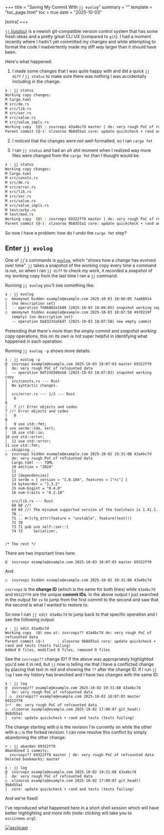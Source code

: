 +++
title = "Saving My Commit With `jj evolog`"
summary = ""
template = "toc_page.html"
toc = true
date = "2025-10-03"

[extra]
+++

[`jj` (jujutsu)](https://github.com/jj-vcs/jj) is a newish git-compatible version control system that has some fresh ideas and a pretty great CLI UX (compared to `git`). I had a moment recently where I hadn't yet committed my changes and while attempting to format the code I inadvertently made my diff _way_ larger than it should have been.

Here's what happened:

1. I made some changes that I was quite happy with and did a quick `jj diff` / `jj status` to make sure there was nothing I was accidentally including in the change.

```sh
❯ : jj status
Working copy changes:
M Cargo.toml
M src/de.rs
M src/lib.rs
M src/ser.rs
M src/value.rs
M src/value_impls.rs
Working copy  (@) : zxsrvopz 43a4bc7d master | de: very rough PoC of refcounted data
Parent commit (@-): xlzooroo 9b8d55a1 core: update quickcheck + rand and tests (tests failing)
```


2. I noticed that the changes were not well-formatted, so I ran `cargo fmt`


3. I ran `jj status` and had an _oh shit_ moment when I realized way more files were changed from the `cargo fmt` than I thought would be.

```sh
❯ : jj status
Working copy changes:
M Cargo.toml
M src/consts.rs
M src/de.rs
M src/error.rs
M src/lib.rs
M src/ser.rs
M src/value.rs
M src/value_impls.rs
M test/arby.rs
M test/mod.rs
Working copy  (@) : zxsrvopz 69322ff0 master | de: very rough PoC of refcounted data
Parent commit (@-): xlzooroo 9b8d55a1 core: update quickcheck + rand and tests (tests failing)
```

So now I have a problem: how do I undo the `cargo fmt` step?

## Enter `jj evolog`

One of `jj`'s commands is [`evolog`](https://jj-vcs.github.io/jj/latest/cli-reference/#jj-evolog), which "shows how a change has evolved over time". `jj` takes a snapshot of the working copy every time a command is run, so when I ran `jj diff` to check my work, it recorded a snapshot of my working copy from the last time I ran a `jj` command.

Running `jj evolog` you'll see something like:

```sh
❯ : jj evolog
○  mmxmynwt hidden example@example.com 2025-10-03 18:08:05 7aa68914
│  (no description set)
│  -- operation f606802e1b09 (2025-10-03 18:08:05) snapshot working copy
○  mmxmynwt hidden example@example.com 2025-10-03 18:07:58 4970219f
   (empty) (no description set)
   -- operation bb8323da564f (2025-10-03 18:07:58) new empty commit
```

Pretending that there's more than the _empty commit_ and _snapshot working copy_ operations, this on its own is not super helpful in identifying what happened in each operation.

Running `jj evolog -p` shows more details:

```
❯ : jj evolog -p
@  zxsrvopz example@example.com 2025-10-03 18:07:03 master 69322ff0
│  de: very rough PoC of refcounted data
│  -- operation 0df245508eb8 (2025-10-03 18:07:03) snapshot working copy
│  src/consts.rs --- Rust
│  No syntactic changes.
│
│  src/error.rs --- 1/3 --- Rust
│   6                                                                     6
│   7 //! Error objects and codes                                         7 //! Error objects and codes
│   8                                                                     8
│   9 use std::fmt;                                                       9 use serde::{de, ser};
│  10 use std::io;                                                       10 use std::error;
│  11 use std::error;                                                    11 use std::fmt;
...skipping...
○  zxsrvopz hidden example@example.com 2025-10-02 19:31:08 43a4bc7d
   de: very rough PoC of refcounted data
   Cargo.toml --- TOML
   10 edition = "2024"
   11
   12 [dependencies]
   13 serde = { version = "1.0.104", features = ["rc"] }
   14 byteorder = "1.3.2"
   15 num-bigint = "0.4.0"
   16 num-traits = "0.2.10"

   src/lib.rs --- Rust
   68 68 //!
   69 69 //! The minimum supported version of the toolchain is 1.41.1.
   70 ..
   71 .. #![cfg_attr(feature = "unstable", feature(test))]
   72 70
   73 71 pub use self::ser::{
   74 72     Serializer,


/* The rest */
```

There are two important lines here:

```
@  zxsrvopz example@example.com 2025-10-03 18:07:03 master 69322ff0
```

And

```
○  zxsrvopz hidden example@example.com 2025-10-02 19:31:08 43a4bc7d
```

`zxsrvopz` is the **change ID** (which is the same for both lines) while `43a4bc7d` and `69322ff0` are the unique **commit IDs**. In the above output I just searched in the output for `zx` to jump from the first commit to the second and saw that the second is what I wanted to restore to.

So now I can `jj edit 43a4bc7d` to jump back to that specific operation and I see the following output:

```
❯ : jj edit 43a4bc7d
Working copy  (@) now at: zxsrvopz?? 43a4bc7d de: very rough PoC of refcounted data
Parent commit (@-)      : xlzooroo 9b8d55a1 core: update quickcheck + rand and tests (tests failing)
Added 0 files, modified 8 files, removed 0 files
```

See the `zxsrvopz??` change ID? If the above was appropriately highlighted you'd see it in red, but `jj` now is telling me that I have a conflicted change by placing that text in red and showing the `??` after the change ID. If I run `jj log` I see my history has branched and I have two changes with the same ID:

```
❯ : jj log
@  zxsrvopz?? example@example.com 2025-10-02 19:31:08 43a4bc7d
│  de: very rough PoC of refcounted data
│ ○  zxsrvopz?? example@example.com 2025-10-03 18:07:03 master 69322ff0
├─╯  de: very rough PoC of refcounted data
○  xlzooroo example@example.com 2025-10-02 17:00:07 git_head() 9b8d55a1
│  core: update quickcheck + rand and tests (tests failing)
```

The change starting with `@` is the revision I'm currently on while the other with a `○` is the forked revision. I can now resolve this conflict by simply abandoning the other change:

```
> : jj abandon 69322ff0
Abandoned 1 commits:
  zxsrvopz?? 69322ff0 master | de: very rough PoC of refcounted data
Deleted bookmarks: master

❯ : jj log
@  zxsrvopz example@example.com 2025-10-02 19:31:08 43a4bc7d
│  de: very rough PoC of refcounted data
○  xlzooroo example@example.com 2025-10-02 17:00:07 git_head() 9b8d55a1
│  core: update quickcheck + rand and tests (tests failing)
```

And we're fixed!

I've reproduced what happened here in a short shell session which will have better highlighting and more info (note: clicking will take you to `asciinema.org`):

[![asciicast](https://asciinema.org/a/bqfYzlHbdAJegjV4xZ7cQqZgj.svg)](https://asciinema.org/a/bqfYzlHbdAJegjV4xZ7cQqZgj)
